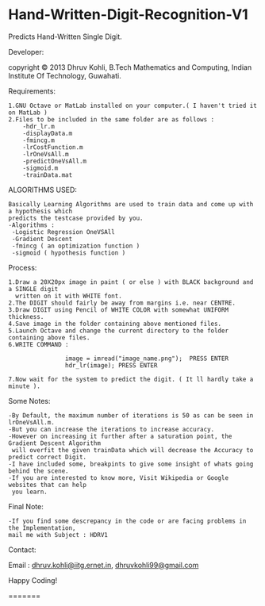Hand-Written-Digit-Recognition-V1
=================================

Predicts Hand-Written Single Digit.


Developer:

copyright © 2013 Dhruv Kohli,
                 B.Tech Mathematics and Computing,
                 Indian Institute Of Technology, Guwahati.

Requirements:

    1.GNU Octave or MatLab installed on your computer.( I haven't tried it on MatLab )
    2.Files to be included in the same folder are as follows :
        -hdr_lr.m
        -displayData.m
        -fmincg.m
        -lrCostFunction.m
        -lrOneVsAll.m
        -predictOneVsAll.m
        -sigmoid.m
        -trainData.mat

ALGORITHMS USED:

    Basically Learning Algorithms are used to train data and come up with a hypothesis which 
    predicts the testcase provided by you.
    -Algorithms :
     -Logistic Regression OneVSAll
     -Gradient Descent
     -fmincg ( an optimization function )
     -sigmoid ( hypothesis function )

Process:

    1.Draw a 20X20px image in paint ( or else ) with BLACK background and a SINGLE digit
      written on it with WHITE font.
    2.The DIGIT should fairly be away from margins i.e. near CENTRE.
    3.Draw DIGIT using Pencil of WHITE COLOR with somewhat UNIFORM thickness.
    4.Save image in the folder containing above mentioned files.
    5.Launch Octave and change the current directory to the folder containing above files.
    6.WRITE COMMAND : 
                 
                    image = imread("image_name.png");  PRESS ENTER
                    hdr_lr(image); PRESS ENTER 
                    
    7.Now wait for the system to predict the digit. ( It ll hardly take a minute ).
    
Some Notes:

    -By Default, the maximum number of iterations is 50 as can be seen in lrOneVsAll.m. 
    -But you can increase the iterations to increase accuracy.
    -However on increasing it further after a saturation point, the Gradient Descent Algorithm 
     will overfit the given trainData which will decrease the Accuracy to predict correct Digit.
    -I have included some, breakpints to give some insight of whats going behind the scene.
    -If you are interested to know more, Visit Wikipedia or Google websites that can help 
     you learn.
    
Final Note:

    -If you find some descrepancy in the code or are facing problems in the Implementation,
    mail me with Subject : HDRV1
    
Contact:

Email : dhruv.kohli@iitg.ernet.in, dhruvkohli99@gmail.com

Happy Coding!

=======
                    
